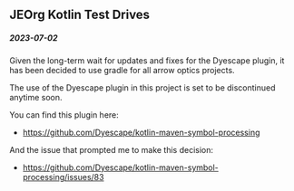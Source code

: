 ## JEOrg Kotlin Test Drives

##### 2023-07-02

Given the long-term wait for updates and fixes for the Dyescape plugin, it has been decided to use gradle for all arrow optics projects.

The use of the Dyescape plugin in this project is set to be discontinued anytime soon.

You can find this plugin here:

-   https://github.com/Dyescape/kotlin-maven-symbol-processing

And the issue that prompted me to make this decision:

-   https://github.com/Dyescape/kotlin-maven-symbol-processing/issues/83


